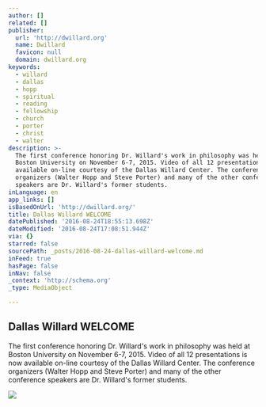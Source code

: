 ```yaml
---
author: []
related: []
publisher:
  url: 'http://dwillard.org'
  name: Dwillard
  favicon: null
  domain: dwillard.org
keywords:
  - willard
  - dallas
  - hopp
  - spiritual
  - reading
  - fellowship
  - church
  - porter
  - christ
  - walter
description: >-
  The first conference honoring Dr. Willard's work in philosophy was held at
  Boston University on November 6-7, 2015. Video of all 12 presentations is now
  available on-line courtesy of the Dallas Willard Center. The conference
  organizers (Walter Hopp and Steve Porter) and many of the other conference
  speakers are Dr. Willard's former students.
inLanguage: en
app_links: []
isBasedOnUrl: 'http://dwillard.org/'
title: Dallas Willard WELCOME
datePublished: '2016-08-24T18:55:13.698Z'
dateModified: '2016-08-24T17:08:51.944Z'
via: {}
starred: false
sourcePath: _posts/2016-08-24-dallas-willard-welcome.md
inFeed: true
hasPage: false
inNav: false
_context: 'http://schema.org'
_type: MediaObject

---
```

<article style=""><h1>Dallas Willard WELCOME</h1><p>The first conference honoring Dr. Willard's work in philosophy was held at Boston University on November 6-7, 2015. Video of all 12 presentations is now available on-line courtesy of the Dallas Willard Center. The conference organizers (Walter Hopp and Steve Porter) and many of the other conference speakers are Dr. Willard's former students.</p><img src="http://dwillard.org/images/hearing-god2-Banner.jpg" /></article>